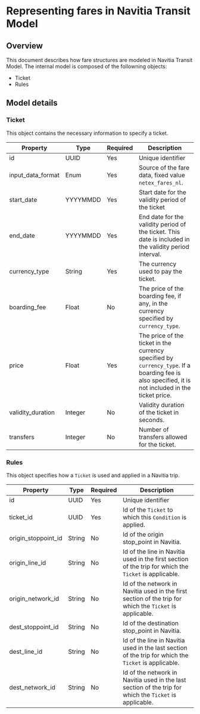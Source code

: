 # Representing fares in Navitia Transit Model
## Overview
This document describes how fare structures are modeled in Navitia Transit Model. The internal model is composed of the followning objects:
- Ticket
- Rules

## Model details
### Ticket
This object contains the necessary information to specify a ticket.

Property | Type | Required | Description
--- | --- | --- | ---
id | UUID | Yes | Unique identifier
input_data_format | Enum | Yes | Source of the fare data, fixed value `netex_fares_nl`.
start_date | YYYYMMDD | Yes | Start date for the validity period of the ticket
end_date | YYYYMMDD | Yes | End date for the validity period of the ticket. This date is included in the validity period interval.
currency_type | String | Yes | The currency used to pay the ticket.
boarding_fee | Float | No | The price of the boarding fee, if any, in the currency specified by `currency_type`.
price | Float | Yes | The price of the ticket in the currency specified by `currency_type`. If a boarding fee is also specified, it is not included in the ticket price.
validity_duration | Integer | No | Validity duration of the ticket in seconds.
transfers | Integer | No | Number of transfers allowed for the ticket.

### Rules
This object specifies how a `Ticket` is used and applied in a Navitia trip.

Property | Type | Required | Description
--- | --- | --- | ---
id | UUID | Yes | Unique identifier
ticket_id | UUID | Yes | Id of the `Ticket` to which this `Condition` is applied.
origin_stoppoint_id | String | No | Id of the origin stop_point in Navitia.
origin_line_id | String | No | Id of the line in Navitia used in the first section of the trip for which the `Ticket` is applicable.
origin_network_id | String | No | Id of the network in Navitia used in the first section of the trip for which the `Ticket` is applicable.
dest_stoppoint_id | String | No | Id of the destination stop_point in Navitia.
dest_line_id | String | No | Id of the line in Navitia used in the last section of the trip for which the `Ticket` is applicable.
dest_network_id | String | No | Id of the network in Navitia used in the last section of the trip for which the `Ticket` is applicable.
